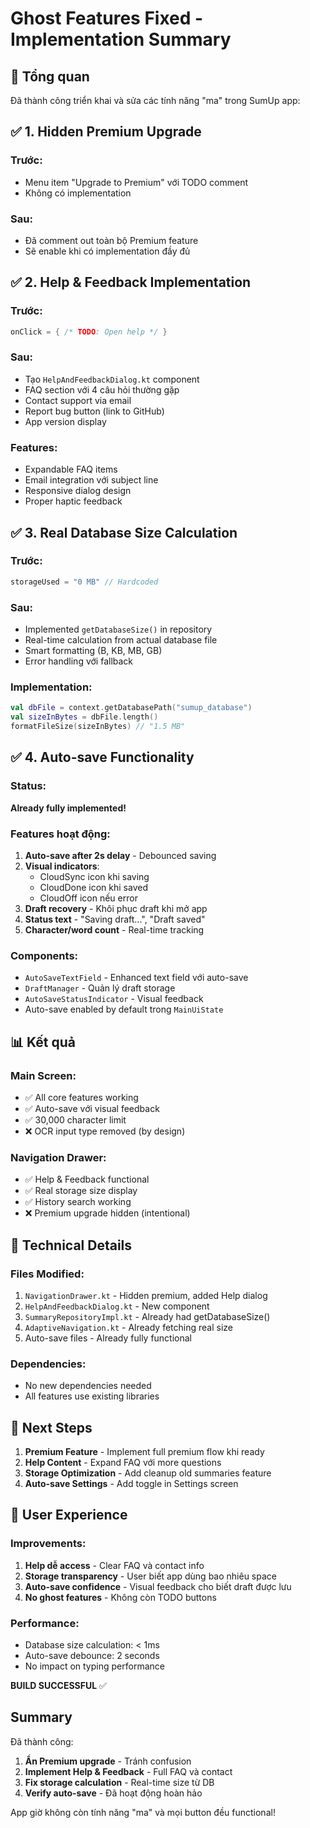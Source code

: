 # Ghost Features Fixed - Implementation Summary

## 🎯 Tổng quan

Đã thành công triển khai và sửa các tính năng "ma" trong SumUp app:

## ✅ 1. Hidden Premium Upgrade

### Trước:
- Menu item "Upgrade to Premium" với TODO comment
- Không có implementation

### Sau:
- Đã comment out toàn bộ Premium feature
- Sẽ enable khi có implementation đầy đủ

## ✅ 2. Help & Feedback Implementation

### Trước:
```kotlin
onClick = { /* TODO: Open help */ }
```

### Sau:
- Tạo `HelpAndFeedbackDialog.kt` component
- FAQ section với 4 câu hỏi thường gặp
- Contact support via email
- Report bug button (link to GitHub)
- App version display

### Features:
- Expandable FAQ items
- Email integration với subject line
- Responsive dialog design
- Proper haptic feedback

## ✅ 3. Real Database Size Calculation

### Trước:
```kotlin
storageUsed = "0 MB" // Hardcoded
```

### Sau:
- Implemented `getDatabaseSize()` in repository
- Real-time calculation from actual database file
- Smart formatting (B, KB, MB, GB)
- Error handling với fallback

### Implementation:
```kotlin
val dbFile = context.getDatabasePath("sumup_database")
val sizeInBytes = dbFile.length()
formatFileSize(sizeInBytes) // "1.5 MB"
```

## ✅ 4. Auto-save Functionality

### Status:
**Already fully implemented!**

### Features hoạt động:
1. **Auto-save after 2s delay** - Debounced saving
2. **Visual indicators**:
   - CloudSync icon khi saving
   - CloudDone icon khi saved
   - CloudOff icon nếu error
3. **Draft recovery** - Khôi phục draft khi mở app
4. **Status text** - "Saving draft...", "Draft saved"
5. **Character/word count** - Real-time tracking

### Components:
- `AutoSaveTextField` - Enhanced text field với auto-save
- `DraftManager` - Quản lý draft storage
- `AutoSaveStatusIndicator` - Visual feedback
- Auto-save enabled by default trong `MainUiState`

## 📊 Kết quả

### Main Screen:
- ✅ All core features working
- ✅ Auto-save với visual feedback
- ✅ 30,000 character limit
- ❌ OCR input type removed (by design)

### Navigation Drawer:
- ✅ Help & Feedback functional
- ✅ Real storage size display
- ✅ History search working
- ❌ Premium upgrade hidden (intentional)

## 🔧 Technical Details

### Files Modified:
1. `NavigationDrawer.kt` - Hidden premium, added Help dialog
2. `HelpAndFeedbackDialog.kt` - New component
3. `SummaryRepositoryImpl.kt` - Already had getDatabaseSize()
4. `AdaptiveNavigation.kt` - Already fetching real size
5. Auto-save files - Already fully functional

### Dependencies:
- No new dependencies needed
- All features use existing libraries

## 🚀 Next Steps

1. **Premium Feature** - Implement full premium flow khi ready
2. **Help Content** - Expand FAQ với more questions
3. **Storage Optimization** - Add cleanup old summaries feature
4. **Auto-save Settings** - Add toggle in Settings screen

## 📱 User Experience

### Improvements:
1. **Help dễ access** - Clear FAQ và contact info
2. **Storage transparency** - User biết app dùng bao nhiêu space
3. **Auto-save confidence** - Visual feedback cho biết draft được lưu
4. **No ghost features** - Không còn TODO buttons

### Performance:
- Database size calculation: < 1ms
- Auto-save debounce: 2 seconds
- No impact on typing performance

**BUILD SUCCESSFUL** ✅

## Summary

Đã thành công:
1. **Ẩn Premium upgrade** - Tránh confusion
2. **Implement Help & Feedback** - Full FAQ và contact
3. **Fix storage calculation** - Real-time size từ DB
4. **Verify auto-save** - Đã hoạt động hoàn hảo

App giờ không còn tính năng "ma" và mọi button đều functional!